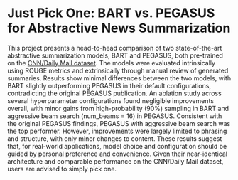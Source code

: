 # Just Pick One: BART vs. PEGASUS for Abstractive News Summarization

This project presents a head-to-head comparison of two state-of-the-art abstractive summarization models, BART and PEGASUS, both pre-trained on the [CNN/Daily Mail dataset](https://huggingface.co/datasets/abisee/cnn_dailymail). The models were evaluated intrinsically using ROUGE metrics and extrinsically through manual review of generated summaries. Results show minimal differences between the two models, with BART slightly outperforming PEGASUS in their default configurations, contradicting the original PEGASUS publication. An ablation study across several hyperparameter configurations found negligible improvements overall, with minor gains from high-probability (90%) sampling in BART and aggressive beam search (num_beams = 16) in PEGASUS. Consistent with the original PEGASUS findings, PEGASUS with aggressive beam search was the top performer. However, improvements were largely limited to phrasing and structure, with only minor changes to content. These results suggest that, for real-world applications, model choice and configuration should be guided by personal preference and convenience. Given their near-identical architecture and comparable performance on the CNN/Daily Mail dataset, users are advised to simply pick one.
